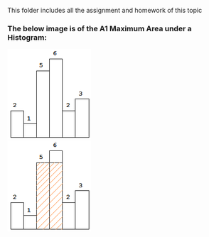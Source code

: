 This folder includes all the assignment and homework of this topic

### The below image is of the A1 Maximum Area under a Histogram: 
![image](img/histogram0.png) <br />
![image](img/histogram.png)

